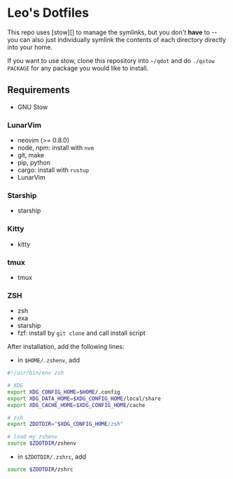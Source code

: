 # Leo's Dotfiles

This repo uses [stow][] to manage the symlinks, but you don't **have** to --
you can also just individually symlink the contents of each directory directly
into your home.

If you want to use stow, clone this repository into `~/qdot` and do `./qstow PACKAGE` for any package you would like to install.

## Requirements

- GNU Stow

### LunarVim

- neovim (>= 0.8.0)
- node, npm: install with `nvm`
- git, make
- pip, python
- cargo: install with `rustup`
- LunarVim

### Starship

- starship

### Kitty

- kitty

### tmux

- tmux

### ZSH

- zsh
- exa
- starship
- fzf: install by `git clone` and call install script

After installation, add the following lines:
- in `$HOME/.zshenv`, add

```zsh
#!/usr/bin/env zsh

# XDG
export XDG_CONFIG_HOME=$HOME/.config
export XDG_DATA_HOME=$XDG_CONFIG_HOME/local/share
export XDG_CACHE_HOME=$XDG_CONFIG_HOME/cache

# zsh
export ZDOTDIR="$XDG_CONFIG_HOME/zsh"

# load my zshenv
source $ZDOTDIR/zshenv
```

- in `$ZDOTDIR/.zshrc`, add

```zsh
source $ZDOTDIR/zshrc
```
